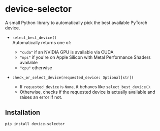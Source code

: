 # device-selector

A small Python library to automatically pick the best available PyTorch device.

- `select_best_device()`  
  Automatically returns one of:
  - `"cuda"` if an NVIDIA GPU is available via CUDA
  - `"mps"` if you're on Apple Silicon with Metal Performance Shaders available
  - `"cpu"` otherwise

- `check_or_select_device(requested_device: Optional[str])`
  - If `requested_device` is `None`, it behaves like `select_best_device()`.
  - Otherwise, checks if the requested device is actually available and raises an error if not.

## Installation

```bash
pip install device-selector